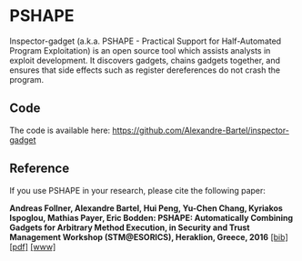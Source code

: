 # PSHAPE
Inspector-gadget (a.k.a. PSHAPE - Practical Support for Half-Automated Program Exploitation) is an open source tool which assists analysts in exploit development. It discovers gadgets, chains gadgets together, and ensures that side effects such as register dereferences do not crash the program.

## Code

The code is available here: https://github.com/Alexandre-Bartel/inspector-gadget

## Reference

If you use PSHAPE in your research, please cite the following paper:

**Andreas Follner, Alexandre Bartel, Hui Peng, Yu-Chen Chang, Kyriakos Ispoglou, Mathias Payer, Eric Bodden: PSHAPE: Automatically Combining Gadgets for Arbitrary Method Execution, in Security and Trust Management Workshop (STM@ESORICS), Heraklion, Greece, 2016** 
[\[bib\]](https://www.abartel.net/static/p/stm2016-combiningGadgets.bib.txt) [\[pdf\]](https://www.abartel.net/static/p/stm2016-combiningGadgets.pdf)
[\[www\]](https://sites.google.com/site/exploitdevpshape/)
